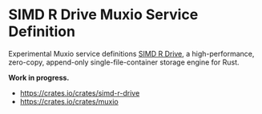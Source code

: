 # SIMD R Drive Muxio Service Definition

Experimental Muxio service definitions [SIMD R Drive](https://crates.io/crates/simd-r-drive), a high-performance, zero-copy, append-only single-file-container storage engine for Rust.

**Work in progress.**

- https://crates.io/crates/simd-r-drive
- https://crates.io/crates/muxio
